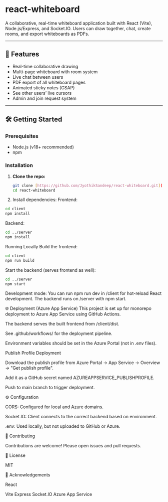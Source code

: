# react-whiteboard

A collaborative, real-time whiteboard application built with React (Vite), Node.js/Express, and Socket.IO. Users can draw together, chat, create rooms, and export whiteboards as PDFs.

---

## 🚀 Features

- Real-time collaborative drawing
- Multi-page whiteboard with room system
- Live chat between users
- PDF export of all whiteboard pages
- Animated sticky notes (GSAP)
- See other users’ live cursors
- Admin and join request system

---

## 🛠️ Getting Started

### Prerequisites

- Node.js (v18+ recommended)
- npm

### Installation

1. **Clone the repo:**
   ```sh
   git clone [https://github.com/JyothikSandeep/react-whiteboard.git](https://github.com/JyothikSandeep/react-whiteboard.git)
   cd react-whiteboard
   ```
2. Install dependencies:
Frontend:
```sh
cd client
npm install
```

Backend:

```sh
cd ../server
npm install
```

Running Locally
Build the frontend:

```sh
cd client
npm run build

```

Start the backend (serves frontend as well):

```sh
cd ../server
npm start

```

Development mode:
You can run npm run dev in /client for hot-reload React development.
The backend runs on /server with npm start.

🌐 Deployment (Azure App Service)
This project is set up for monorepo deployment to Azure App Service using GitHub Actions.

The backend serves the built frontend from /client/dist.

See .github/workflows/ for the deployment pipeline.

Environment variables should be set in the Azure Portal (not in .env files).

Publish Profile Deployment

Download the publish profile from Azure Portal → App Service → Overview → "Get publish profile".

Add it as a GitHub secret named AZUREAPPSERVICE_PUBLISHPROFILE.

Push to main branch to trigger deployment.

⚙️ Configuration

CORS: Configured for local and Azure domains.

Socket.IO: Client connects to the correct backend based on environment.

.env: Used locally, but not uploaded to GitHub or Azure.

🤝 Contributing

Contributions are welcome! Please open issues and pull requests.

📄 License

MIT

🙏 Acknowledgements

React

Vite
Express
Socket.IO
Azure App Service


